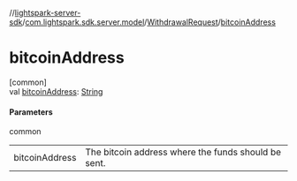 //[lightspark-server-sdk](../../../index.md)/[com.lightspark.sdk.server.model](../index.md)/[WithdrawalRequest](index.md)/[bitcoinAddress](bitcoin-address.md)

# bitcoinAddress

[common]\
val [bitcoinAddress](bitcoin-address.md): [String](https://kotlinlang.org/api/latest/jvm/stdlib/kotlin/-string/index.html)

#### Parameters

common

| | |
|---|---|
| bitcoinAddress | The bitcoin address where the funds should be sent. |
